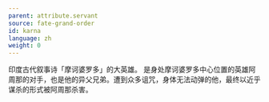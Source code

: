 ```yaml
---
parent: attribute.servant
source: fate-grand-order
id: karna
language: zh
weight: 0
---
```


印度古代叙事诗「摩诃婆罗多」的大英雄。
是身处摩诃婆罗多中心位置的英雄阿周那的对手，也是他的异父兄弟。遭到众多诅咒，身体无法动弹的他，最终以近乎谋杀的形式被阿周那杀害。
